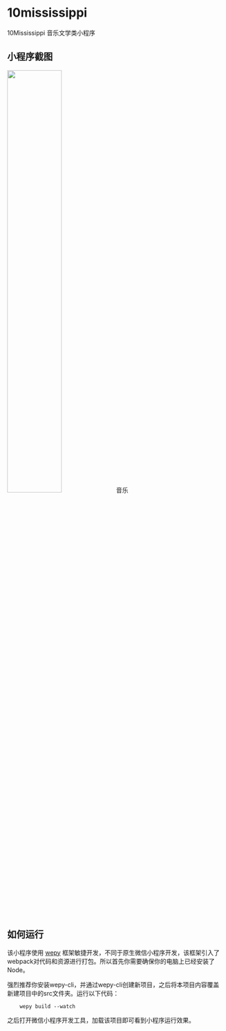 # 10mississippi
10Mississippi 音乐文学类小程序

## 小程序截图

<img src="https://raw.githubusercontent.com/wiki/getatny/10mississippi/1.png" width="50%">音乐</img>

## 如何运行
该小程序使用 [wepy](https://tencent.github.io/wepy/) 框架敏捷开发，不同于原生微信小程序开发，该框架引入了webpack对代码和资源进行打包。所以首先你需要确保你的电脑上已经安装了Node。

强烈推荐你安装wepy-cli，并通过wepy-cli创建新项目，之后将本项目内容覆盖新建项目中的src文件夹。运行以下代码：

```
    wepy build --watch
```

之后打开微信小程序开发工具，加载该项目即可看到小程序运行效果。

